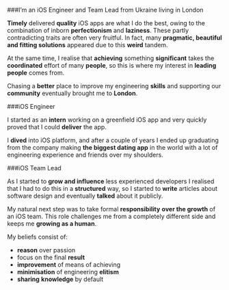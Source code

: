 ###I’m an iOS Engineer and Team Lead from Ukraine living in London


**Timely** delivered **quality** iOS apps are what I do the best, owing to the combination of inborn **perfectionism** and **laziness**. These partly contradicting traits are often very fruitful. In fact, many **pragmatic, beautiful and fitting solutions** appeared due to this **weird** tandem.

At the same time, I realise that **achieving** something **significant** takes the **coordinated** effort of many **people**, so this is where my interest in **leading people** comes from. 

Chasing a **better** place to improve my engineering **skills** and supporting our **community** eventually brought me to **London**. 

###iOS Engineer

I started as an **intern** working on a greenfield iOS app and very quickly proved that I could **deliver** the app.

I **dived** into iOS platform, and after a couple of years I ended up graduating from the company making **the biggest dating app** in the world with a lot of engineering experience and friends over my shoulders.

###iOS Team Lead

As I started to **grow and influence** less experienced developers I realised that I had to do this in a **structured** way, so I started to **write** articles about software design and eventually **talked** about it publicly.

My natural next step was to take formal **responsibility** **over the growth** of an iOS team. This role challenges me from a completely different side and keeps me **growing as a human**.

My beliefs consist of:

- **reason** over passion
- focus on the final **result**
- **improvement** of means of achieving
- **minimisation** of engineering **elitism**
- **sharing** **knowledge** by default

